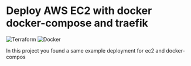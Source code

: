 # Deploy AWS EC2 with docker docker-compose and traefik
![Terraform](https://img.shields.io/badge/terraform-%235835CC.svg?style=flat&logo=terraform&logoColor=white)
![Docker](https://img.shields.io/badge/docker-blue.svg?style=flat&logo=docker&logoColor=white)


In this project you found a same example deployment for ec2 and docker-compos
